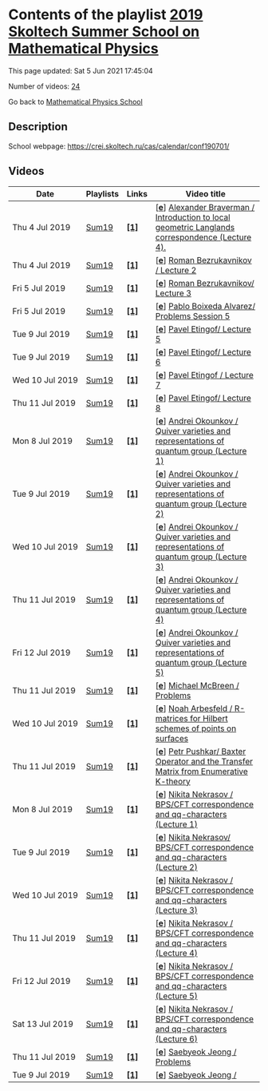 # Contents of the playlist [2019 Skoltech Summer School on Mathematical Physics](https://www.youtube.com/playlist?list=PLLGkFbxve673cVRaHenTEV8rRnMjc_z1C)

This page updated: Sat 5 Jun 2021 17:45:04

Number of videos: [24](#videos)

Go back to [Mathematical Physics School](../README.md)

## Description

School webpage: <https://crei.skoltech.ru/cas/calendar/conf190701/>

## Videos

|Date|Playlists|Links|Video title|
|---|---|---|---|
| Thu&nbsp;4&nbsp;Jul&nbsp;2019 | [Sum19](../playlists/Sum19 "2019 Skoltech Summer School on Mathematical Physics") | [**[1]**](https://crei.skoltech.ru/cas/calendar/conf190701/) | [[**e**](https://studio.youtube.com/video/oQjCo0v7_7U/edit "Edit")] [Alexander  Braverman / Introduction to local geometric Langlands correspondence (Lecture 4).](https://www.youtube.com/watch?v=oQjCo0v7_7U&list=PLLGkFbxve673cVRaHenTEV8rRnMjc_z1C "Skoltech Summer School on Mathematical Physics. July 1-12 2019. https://crei.skoltech.ru/cas/calendar/conf190701/") |
| Thu&nbsp;4&nbsp;Jul&nbsp;2019 | [Sum19](../playlists/Sum19 "2019 Skoltech Summer School on Mathematical Physics") | [**[1]**](https://crei.skoltech.ru/cas/calendar/conf190701/) | [[**e**](https://studio.youtube.com/video/nnVBif2JxMY/edit "Edit")] [Roman Bezrukavnikov / Lecture 2](https://www.youtube.com/watch?v=nnVBif2JxMY&list=PLLGkFbxve673cVRaHenTEV8rRnMjc_z1C "Skoltech Summer School on Mathematical Physics. July 1-12 2019.  https://crei.skoltech.ru/cas/calendar/conf190701/") |
| Fri&nbsp;5&nbsp;Jul&nbsp;2019 | [Sum19](../playlists/Sum19 "2019 Skoltech Summer School on Mathematical Physics") | [**[1]**](https://crei.skoltech.ru/cas/calendar/conf190701/) | [[**e**](https://studio.youtube.com/video/kMejtfHXH5U/edit "Edit")] [Roman Bezrukavnikov/ Lecture 3](https://www.youtube.com/watch?v=kMejtfHXH5U&list=PLLGkFbxve673cVRaHenTEV8rRnMjc_z1C "Skoltech Summer School on Mathematical Physics. July 1-12 2019. https://crei.skoltech.ru/cas/calendar/conf190701/") |
| Fri&nbsp;5&nbsp;Jul&nbsp;2019 | [Sum19](../playlists/Sum19 "2019 Skoltech Summer School on Mathematical Physics") | [**[1]**](https://crei.skoltech.ru/cas/calendar/conf190701/) | [[**e**](https://studio.youtube.com/video/Fp_WZpN8G2o/edit "Edit")] [Pablo Boixeda Alvarez/ Problems Session 5](https://www.youtube.com/watch?v=Fp_WZpN8G2o&list=PLLGkFbxve673cVRaHenTEV8rRnMjc_z1C "Skoltech Summer School on Mathematical Physics. July 1-12 2019.  https://crei.skoltech.ru/cas/calendar/conf190701/") |
| Tue&nbsp;9&nbsp;Jul&nbsp;2019 | [Sum19](../playlists/Sum19 "2019 Skoltech Summer School on Mathematical Physics") | [**[1]**](https://crei.skoltech.ru/cas/calendar/conf190701/) | [[**e**](https://studio.youtube.com/video/Cfg8FZS3sxI/edit "Edit")] [Pavel Etingof/ Lecture 5](https://www.youtube.com/watch?v=Cfg8FZS3sxI&list=PLLGkFbxve673cVRaHenTEV8rRnMjc_z1C "Skoltech Summer School on Mathematical Physics. July 1-12 2019. https://crei.skoltech.ru/cas/calendar/conf190701/") |
| Tue&nbsp;9&nbsp;Jul&nbsp;2019 | [Sum19](../playlists/Sum19 "2019 Skoltech Summer School on Mathematical Physics") | [**[1]**](https://crei.skoltech.ru/cas/calendar/conf190701/) | [[**e**](https://studio.youtube.com/video/vYW7Ucs6zxA/edit "Edit")] [Pavel Etingof/ Lecture 6](https://www.youtube.com/watch?v=vYW7Ucs6zxA&list=PLLGkFbxve673cVRaHenTEV8rRnMjc_z1C "Skoltech Summer School on Mathematical Physics. July 1-12 2019. https://crei.skoltech.ru/cas/calendar/conf190701/") |
| Wed&nbsp;10&nbsp;Jul&nbsp;2019 | [Sum19](../playlists/Sum19 "2019 Skoltech Summer School on Mathematical Physics") | [**[1]**](https://crei.skoltech.ru/cas/calendar/conf190701/) | [[**e**](https://studio.youtube.com/video/UGKLCivG4kw/edit "Edit")] [Pavel Etingof / Lecture 7](https://www.youtube.com/watch?v=UGKLCivG4kw&list=PLLGkFbxve673cVRaHenTEV8rRnMjc_z1C "Skoltech Summer School on Mathematical Physics. July 1-12 2019. https://crei.skoltech.ru/cas/calendar/conf190701/") |
| Thu&nbsp;11&nbsp;Jul&nbsp;2019 | [Sum19](../playlists/Sum19 "2019 Skoltech Summer School on Mathematical Physics") | [**[1]**](https://crei.skoltech.ru/cas/calendar/conf190701/) | [[**e**](https://studio.youtube.com/video/Ur3V0-KSSBk/edit "Edit")] [Pavel Etingof/ Lecture 8](https://www.youtube.com/watch?v=Ur3V0-KSSBk&list=PLLGkFbxve673cVRaHenTEV8rRnMjc_z1C "Skoltech Summer School on Mathematical Physics. July 1-12 2019. https://crei.skoltech.ru/cas/calendar/conf190701/") |
| Mon&nbsp;8&nbsp;Jul&nbsp;2019 | [Sum19](../playlists/Sum19 "2019 Skoltech Summer School on Mathematical Physics") | [**[1]**](https://crei.skoltech.ru/cas/calendar/conf190701/) | [[**e**](https://studio.youtube.com/video/WNEsIuVmywA/edit "Edit")] [Andrei Okounkov / Quiver varieties and representations of quantum group (Lecture 1)](https://www.youtube.com/watch?v=WNEsIuVmywA&list=PLLGkFbxve673cVRaHenTEV8rRnMjc_z1C "Skoltech Summer School on Mathematical Physics. July 1-12 2019.  https://crei.skoltech.ru/cas/calendar/conf190701/") |
| Tue&nbsp;9&nbsp;Jul&nbsp;2019 | [Sum19](../playlists/Sum19 "2019 Skoltech Summer School on Mathematical Physics") | [**[1]**](https://crei.skoltech.ru/cas/calendar/conf190701/) | [[**e**](https://studio.youtube.com/video/h1CRNWAoiCM/edit "Edit")] [Andrei Okounkov / Quiver varieties and representations of quantum group (Lecture 2)](https://www.youtube.com/watch?v=h1CRNWAoiCM&list=PLLGkFbxve673cVRaHenTEV8rRnMjc_z1C "Skoltech Summer School on Mathematical Physics. July 1-12 2019. https://crei.skoltech.ru/cas/calendar/conf190701/") |
| Wed&nbsp;10&nbsp;Jul&nbsp;2019 | [Sum19](../playlists/Sum19 "2019 Skoltech Summer School on Mathematical Physics") | [**[1]**](https://crei.skoltech.ru/cas/calendar/conf190701/) | [[**e**](https://studio.youtube.com/video/Gd7LoTZLSY0/edit "Edit")] [Andrei Okounkov / Quiver varieties and representations of quantum group (Lecture 3)](https://www.youtube.com/watch?v=Gd7LoTZLSY0&list=PLLGkFbxve673cVRaHenTEV8rRnMjc_z1C "Skoltech Summer School on Mathematical Physics. July 1-12 2019.  https://crei.skoltech.ru/cas/calendar/conf190701/") |
| Thu&nbsp;11&nbsp;Jul&nbsp;2019 | [Sum19](../playlists/Sum19 "2019 Skoltech Summer School on Mathematical Physics") | [**[1]**](https://crei.skoltech.ru/cas/calendar/conf190701/) | [[**e**](https://studio.youtube.com/video/fL9KvNEFFL8/edit "Edit")] [Andrei Okounkov / Quiver varieties and representations of quantum group (Lecture 4)](https://www.youtube.com/watch?v=fL9KvNEFFL8&list=PLLGkFbxve673cVRaHenTEV8rRnMjc_z1C "Skoltech Summer School on Mathematical Physics. July 1-12 2019. https://crei.skoltech.ru/cas/calendar/conf190701/") |
| Fri&nbsp;12&nbsp;Jul&nbsp;2019 | [Sum19](../playlists/Sum19 "2019 Skoltech Summer School on Mathematical Physics") | [**[1]**](https://crei.skoltech.ru/cas/calendar/conf190701/) | [[**e**](https://studio.youtube.com/video/Qgi_Vktvz1U/edit "Edit")] [Andrei Okounkov / Quiver varieties and representations of quantum group (Lecture 5)](https://www.youtube.com/watch?v=Qgi_Vktvz1U&list=PLLGkFbxve673cVRaHenTEV8rRnMjc_z1C "Skoltech Summer School on Mathematical Physics. July 1-12 2019. https://crei.skoltech.ru/cas/calendar/conf190701/") |
| Thu&nbsp;11&nbsp;Jul&nbsp;2019 | [Sum19](../playlists/Sum19 "2019 Skoltech Summer School on Mathematical Physics") | [**[1]**](https://crei.skoltech.ru/cas/calendar/conf190701/) | [[**e**](https://studio.youtube.com/video/KES6axHSM5w/edit "Edit")] [Michael McBreen / Problems](https://www.youtube.com/watch?v=KES6axHSM5w&list=PLLGkFbxve673cVRaHenTEV8rRnMjc_z1C "Skoltech Summer School on Mathematical Physics. July 1-12 2019. https://crei.skoltech.ru/cas/calendar/conf190701/") |
| Wed&nbsp;10&nbsp;Jul&nbsp;2019 | [Sum19](../playlists/Sum19 "2019 Skoltech Summer School on Mathematical Physics") | [**[1]**](https://crei.skoltech.ru/cas/calendar/conf190701/program/) | [[**e**](https://studio.youtube.com/video/qaNd9VGxjX8/edit "Edit")] [Noah Arbesfeld / R-matrices for Hilbert schemes of points on surfaces](https://www.youtube.com/watch?v=qaNd9VGxjX8&list=PLLGkFbxve673cVRaHenTEV8rRnMjc_z1C "Skoltech Summer School on Mathematical Physics. July 1-12 2019. https://crei.skoltech.ru/cas/calendar/conf190701/program/") |
| Thu&nbsp;11&nbsp;Jul&nbsp;2019 | [Sum19](../playlists/Sum19 "2019 Skoltech Summer School on Mathematical Physics") | [**[1]**](https://crei.skoltech.ru/cas/calendar/conf190701/) | [[**e**](https://studio.youtube.com/video/cV0sJHKdiho/edit "Edit")] [Petr Pushkar/ Baxter Operator and the Transfer Matrix from Enumerative K-theory](https://www.youtube.com/watch?v=cV0sJHKdiho&list=PLLGkFbxve673cVRaHenTEV8rRnMjc_z1C "Skoltech Summer School on Mathematical Physics. July 1-12 2019. https://crei.skoltech.ru/cas/calendar/conf190701/") |
| Mon&nbsp;8&nbsp;Jul&nbsp;2019 | [Sum19](../playlists/Sum19 "2019 Skoltech Summer School on Mathematical Physics") | [**[1]**](https://crei.skoltech.ru/cas/calendar/conf190701/) | [[**e**](https://studio.youtube.com/video/xmo2rC7scBM/edit "Edit")] [Nikita Nekrasov / BPS/CFT correspondence and qq-characters (Lecture 1)](https://www.youtube.com/watch?v=xmo2rC7scBM&list=PLLGkFbxve673cVRaHenTEV8rRnMjc_z1C "Skoltech Summer School on Mathematical Physics. July 1-12 2019.  https://crei.skoltech.ru/cas/calendar/conf190701/") |
| Tue&nbsp;9&nbsp;Jul&nbsp;2019 | [Sum19](../playlists/Sum19 "2019 Skoltech Summer School on Mathematical Physics") | [**[1]**](https://crei.skoltech.ru/cas/calendar/conf190701/) | [[**e**](https://studio.youtube.com/video/fkP2G3kbanc/edit "Edit")] [Nikita Nekrasov/ BPS/CFT correspondence and qq-characters (Lecture 2)](https://www.youtube.com/watch?v=fkP2G3kbanc&list=PLLGkFbxve673cVRaHenTEV8rRnMjc_z1C "Skoltech Summer School on Mathematical Physics. July 1-12 2019. https://crei.skoltech.ru/cas/calendar/conf190701/") |
| Wed&nbsp;10&nbsp;Jul&nbsp;2019 | [Sum19](../playlists/Sum19 "2019 Skoltech Summer School on Mathematical Physics") | [**[1]**](https://crei.skoltech.ru/cas/calendar/conf190701/) | [[**e**](https://studio.youtube.com/video/rAJDgbogTAw/edit "Edit")] [Nikita Nekrasov / BPS/CFT correspondence and qq-characters (Lecture 3)](https://www.youtube.com/watch?v=rAJDgbogTAw&list=PLLGkFbxve673cVRaHenTEV8rRnMjc_z1C "Skoltech International Summer School on Mathematical Physics, July 1-12, 2019, https://crei.skoltech.ru/cas/calendar/conf190701/") |
| Thu&nbsp;11&nbsp;Jul&nbsp;2019 | [Sum19](../playlists/Sum19 "2019 Skoltech Summer School on Mathematical Physics") | [**[1]**](https://crei.skoltech.ru/cas/calendar/conf190701/) | [[**e**](https://studio.youtube.com/video/sacacldufao/edit "Edit")] [Nikita Nekrasov / BPS/CFT correspondence and qq-characters (Lecture 4)](https://www.youtube.com/watch?v=sacacldufao&list=PLLGkFbxve673cVRaHenTEV8rRnMjc_z1C "Skoltech International Summer School on Mathematical Physics, July 1-12, 2019, https://crei.skoltech.ru/cas/calendar/conf190701/") |
| Fri&nbsp;12&nbsp;Jul&nbsp;2019 | [Sum19](../playlists/Sum19 "2019 Skoltech Summer School on Mathematical Physics") | [**[1]**](https://crei.skoltech.ru/cas/calendar/conf190701/) | [[**e**](https://studio.youtube.com/video/iQ1HgmfM7HA/edit "Edit")] [Nikita Nekrasov / BPS/CFT correspondence and qq-characters (Lecture 5)](https://www.youtube.com/watch?v=iQ1HgmfM7HA&list=PLLGkFbxve673cVRaHenTEV8rRnMjc_z1C "Skoltech International Summer School on Mathematical Physics, July 1-12, 2019, https://crei.skoltech.ru/cas/calendar/conf190701/") |
| Sat&nbsp;13&nbsp;Jul&nbsp;2019 | [Sum19](../playlists/Sum19 "2019 Skoltech Summer School on Mathematical Physics") | [**[1]**](https://crei.skoltech.ru/cas/calendar/conf190701/) | [[**e**](https://studio.youtube.com/video/YHu0c77K5ho/edit "Edit")] [Nikita Nekrasov / BPS/CFT correspondence and qq-characters (Lecture 6)](https://www.youtube.com/watch?v=YHu0c77K5ho&list=PLLGkFbxve673cVRaHenTEV8rRnMjc_z1C "Skoltech International Summer School on Mathematical Physics, July 1-12, 2019, https://crei.skoltech.ru/cas/calendar/conf190701/") |
| Thu&nbsp;11&nbsp;Jul&nbsp;2019 | [Sum19](../playlists/Sum19 "2019 Skoltech Summer School on Mathematical Physics") | [**[1]**](https://crei.skoltech.ru/cas/calendar/conf190701/) | [[**e**](https://studio.youtube.com/video/oBQq-XCGMkE/edit "Edit")] [Saebyeok Jeong / Problems](https://www.youtube.com/watch?v=oBQq-XCGMkE&list=PLLGkFbxve673cVRaHenTEV8rRnMjc_z1C "Skoltech Summer School on Mathematical Physics. July 1-12 2019. https://crei.skoltech.ru/cas/calendar/conf190701/") |
| Tue&nbsp;9&nbsp;Jul&nbsp;2019 | [Sum19](../playlists/Sum19 "2019 Skoltech Summer School on Mathematical Physics") | [**[1]**](https://crei.skoltech.ru/cas/calendar/conf190701/) | [[**e**](https://studio.youtube.com/video/glGQEAwS8ks/edit "Edit")] [Saebyeok Jeong /](https://www.youtube.com/watch?v=glGQEAwS8ks&list=PLLGkFbxve673cVRaHenTEV8rRnMjc_z1C "Skoltech Summer School on Mathematical Physics. July 1-12 2019. https://crei.skoltech.ru/cas/calendar/conf190701/") |
